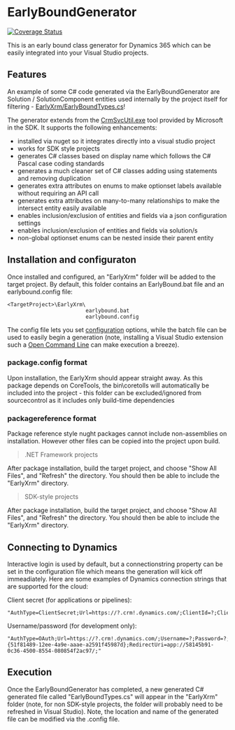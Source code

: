 # EarlyBoundGenerator

[![Coverage Status](https://coveralls.io/repos/github/bermo/EarlyXrm.EarlyBoundGenerator/badge.svg?branch=master)](https://coveralls.io/github/bermo/EarlyXrm.EarlyBoundGenerator?branch=master)

This is an early bound class generator for Dynamics 365 which can be easily integrated into 
your Visual Studio projects.

## Features

An example of some C# code generated via the EarlyBoundGenerator are Solution / SolutionComponent entities used internally by the project itself for filtering - [EarlyXrm/EarlyBoundTypes.cs](https://github.com/bermo/EarlyXrm.EarlyBoundGenerator/blob/master/EarlyXrm.EarlyBoundGenerator/EarlyXrm/EarlyBoundTypes.cs)!

The generator extends from the [CrmSvcUtil.exe](https://docs.microsoft.com/en-us/dynamics365/customerengagement/on-premises/developer/org-service/create-early-bound-entity-classes-code-generation-tool)
tool provided by Microsoft in the SDK. It supports the following enhancements:

- installed via nuget so it integrates directly into a visual studio project
- works for SDK style projects
- generates C# classes based on display name which follows the C# Pascal case coding standards
- generates a much cleaner set of C# classes adding using statements and removing duplication
- generates extra attributes on enums to make optionset labels available without requiring an API call
- generates extra attributes on many-to-many relationships to make the intersect entity easily available
- enables inclusion/exclusion of entities and fields via a json configuration settings
- enables inclusion/exclusion of entities and fields via solution/s
- non-global optionset enums can be nested inside their parent entity

## Installation and configuraton

Once installed and configured, an "EarlyXrm" folder will be added to the target project.
By default, this folder contains an EarlyBound.bat file and an earlybound.config file:

    <TargetProject>\EarlyXrm\
                             earlybound.bat
                             earlybound.config

The config file lets you set [configuration](https://github.com/bermo/EarlyXrm.EarlyBoundGenerator/blob/master/EarlyXrm.EarlyBoundGenerator/earlybound.json) options, while the batch file can be used
to easily begin a generation (note, installing a Visual Studio extension such a [Open Command Line](https://marketplace.visualstudio.com/items?itemName=MadsKristensen.OpenCommandLine) can make execution a breeze).


### package.config format

Upon installation, the EarlyXrm should appear straight away. As this package depends
on CoreTools, the bin\coretolls will automatically be included into the project - this folder can be
 excluded/ignored from sourcecontrol as it includes only build-time dependencies

### packagereference format

Package reference style nught packages cannot include non-assemblies on installation.  However other files
can be copied into the project upon build.  

> .NET Framework projects

After package installation, build the target project, and choose "Show All Files", and "Refresh" the
directory.  You should then be able to include the "EarlyXrm" directory. 

> SDK-style projects

After package installation, build the target project, and choose "Show All Files", and "Refresh" the
directory.  You should then be able to include the "EarlyXrm" directory. 

## Connecting to Dynamics

Interactive login is used by default, but a connectionstring property can be set in the configuration file 
which means the generation will kick off immeadiately.  Here are some examples of Dynamics
connection strings that are supported for the cloud:

Client secret (for applications or pipelines):

    "AuthType=ClientSecret;Url=https://?.crm!.dynamics.com/;ClientId=?;ClientSecret=?;"

Username/password (for development only):

    "AuthType=OAuth;Url=https://?.crm!.dynamics.com/;Username=?;Password=?;ClientId={51f81489-12ee-4a9e-aaae-a2591f45987d};RedirectUri=app://58145b91-0c36-4500-8554-080854f2ac97/;"

## Execution

Once the EarlyBoundGenerator has completed, a new generated C# generated file called "EarlyBoundTypes.cs" will appear in the "EarlyXrm" folder (note, for non SDK-style projects, the folder will probably need to be refreshed in Visual Studio). Note, the location and name of the generated file can be modified via the .config file.


